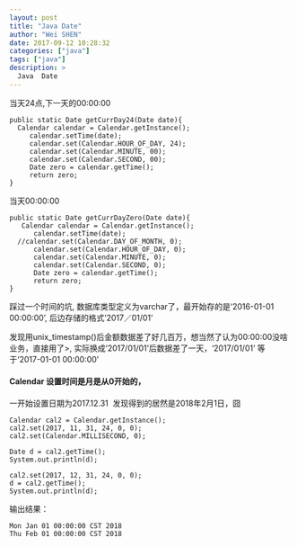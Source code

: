 ```yaml
---
layout: post
title: "Java Date"
author: "Wei SHEN"
date: 2017-09-12 10:28:32
categories: ["java"]
tags: ["java"]
description: >
  Java  Date
---
```


当天24点,下一天的00:00:00

```
public static Date getCurrDay24(Date date){
  Calendar calendar = Calendar.getInstance();
     calendar.setTime(date);
     calendar.set(Calendar.HOUR_OF_DAY, 24);
     calendar.set(Calendar.MINUTE, 00);
     calendar.set(Calendar.SECOND, 00);
     Date zero = calendar.getTime();
     return zero;
}
```

当天00:00:00

```
public static Date getCurrDayZero(Date date){
   Calendar calendar = Calendar.getInstance();
      calendar.setTime(date);
  //calendar.set(Calendar.DAY_OF_MONTH, 0);
      calendar.set(Calendar.HOUR_OF_DAY, 0);
      calendar.set(Calendar.MINUTE, 0);
      calendar.set(Calendar.SECOND, 0);
      Date zero = calendar.getTime();
      return zero;
}
```


 踩过一个时间的坑, 数据库类型定义为varchar了，最开始存的是‘2016-01-01 00:00:00’, 后边存储的格式‘2017／01/01’
 
 发现用unix_timestamp()后金额数据差了好几百万，想当然了认为00:00:00没啥业务，直接用了>, 实际换成‘2017/01/01’后数据差了一天，‘2017/01/01’ 等于‘2017-01-01 00:00:00’


#### Calendar 设置时间是月是从0开始的，

一开始设置日期为2017.12.31  发现得到的居然是2018年2月1日，囧
```
Calendar cal2 = Calendar.getInstance();
cal2.set(2017, 11, 31, 24, 0, 0);
cal2.set(Calendar.MILLISECOND, 0);

Date d = cal2.getTime();
System.out.println(d);

cal2.set(2017, 12, 31, 24, 0, 0);
d = cal2.getTime();
System.out.println(d);
```
输出结果：

```
Mon Jan 01 00:00:00 CST 2018
Thu Feb 01 00:00:00 CST 2018
```

